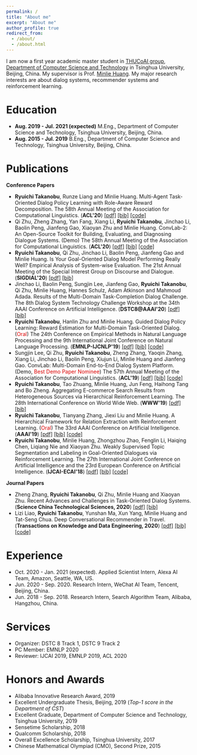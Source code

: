```yaml
---
permalink: /
title: "About me"
excerpt: "About me"
author_profile: true
redirect_from: 
  - /about/
  - /about.html
---
```


I am now a first year academic master student in [THUCoAI group](http://coai.cs.tsinghua.edu.cn/), [Department of Computer Science and Technology](http://www.cs.tsinghua.edu.cn) in Tsinghua University, Beijing, China. My supervisor is Prof. [Minlie Huang](http://coai.cs.tsinghua.edu.cn/hml/). My major research interests are about dialog systems, recommender systems and reinforcement learning.

Education
======
- **Aug. 2019 - Jul. 2021 (expected)**  M.Eng., Department of Computer Science and Technology, Tsinghua University, Beijing, China.
- **Aug. 2015 - Jul. 2019** B.Eng., Department of Computer Science and Technology, Tsinghua University, Beijing, China.

Publications
======
**Conference Papers**

- **Ryuichi Takanobu**, Runze Liang and Minlie Huang. Multi-Agent Task-Oriented Dialog Policy Learning with Role-Aware Reward Decomposition. The 58th Annual Meeting of the Association for Computational Linguistics. (**ACL'20**) [[pdf]](https://truthless11.github.io/pdf/MADPL.pdf) [[bib]](https://truthless11.github.io/bib/MADPL.bib) [[code]](https://github.com/truthless11/MADPL)
- Qi Zhu, Zheng Zhang, Yan Fang, Xiang Li, **Ryuichi Takanobu**, Jinchao Li, Baolin Peng, Jianfeng Gao, Xiaoyan Zhu and Minlie Huang. ConvLab-2: An Open-Source Toolkit for Building, Evaluating, and Diagnosing Dialogue Systems. (Demo) The 58th Annual Meeting of the Association for Computational Linguistics. (**ACL'20**) [[pdf]](https://truthless11.github.io/pdf/ConvLab2.pdf) [[bib]](https://truthless11.github.io/bib/ConvLab2.bib) [[code]](https://github.com/thu-coai/ConvLab-2)
- **Ryuichi Takanobu**, Qi Zhu, Jinchao Li, Baolin Peng, Jianfeng Gao and Minlie Huang. Is Your Goal-Oriented Dialog Model Performing Really Well? Empirical Analysis of System-wise Evaluation. The 21st Annual Meeting of the Special Interest Group on Discourse and Dialogue. (**SIGDIAL'20**) [[pdf]](https://truthless11.github.io/pdf/SysEval.pdf) [[bib]](https://truthless11.github.io/bib/SysEval.bib)
- Jinchao Li, Baolin Peng, Sungjin Lee, Jianfeng Gao, **Ryuichi Takanobu**, Qi Zhu, Minlie Huang, Hannes Schulz, Adam Atkinson and Mahmoud Adada. Results of the Multi-Domain Task-Completion Dialog Challenge. The 8th Dialog System Technology Challenge Workshop at the 34th AAAI Conference on Artificial Intelligence. (**DSTC8@AAAI'20**) [[pdf]](https://truthless11.github.io/pdf/DSTC8.pdf) [[bib]](https://truthless11.github.io/bib/DSTC8.bib)
- **Ryuichi Takanobu**, Hanlin Zhu and Minlie Huang. Guided Dialog Policy Learning: Reward Estimation for Multi-Domain Task-Oriented Dialog. (<font color="#dd0000">Oral</font>) The 24th Conference on Empirical Methods in Natural Language Processing and the 9th International Joint Conference on Natural Language Processing. (**EMNLP-IJCNLP'19**) [[pdf]](https://truthless11.github.io/pdf/GDPL.pdf) [[bib]](https://truthless11.github.io/bib/GDPL.bib) [[code]](https://github.com/truthless11/GDPL)
- Sungjin Lee, Qi Zhu, **Ryuichi Takanobu**, Zheng Zhang, Yaoqin Zhang, Xiang Li, Jinchao Li, Baolin Peng, Xiujun Li, Minlie Huang and Jianfeng Gao. ConvLab: Multi-Domain End-to-End Dialog System Platform. (Demo, <font color="#dd0000">Best Demo Paper Nominee</font>) The 57th Annual Meeting of the Association for Computational Linguistics. (**ACL'19**) [[pdf]](https://truthless11.github.io/pdf/ConvLab.pdf) [[bib]](https://truthless11.github.io/bib/ConvLab.bib) [[code]](https://github.com/ConvLab/ConvLab)
- **Ryuichi Takanobu**, Tao Zhuang, Minlie Huang, Jun Feng, Haihong Tang and Bo Zheng. Aggregating E-commerce Search Results from Heterogeneous Sources via Hierarchical Reinforcement Learning. The 28th International Conference on World Wide Web. (**WWW'19**) [[pdf]](https://truthless11.github.io/pdf/HRLAS.pdf) [[bib]](https://truthless11.github.io/bib/HRLAS.bib)
- **Ryuichi Takanobu**, Tianyang Zhang, Jiexi Liu and Minlie Huang. A Hierarchical Framework for Relation Extraction with Reinforcement Learning. (<font color="#dd0000">Oral</font>) The 33rd AAAI Conference on Artificial Intelligence. (**AAAI'19**) [[pdf]](https://truthless11.github.io/pdf/HRLRE.pdf) [[bib]](https://truthless11.github.io/bib/HRLRE.bib) [[code]](https://github.com/truthless11/HRL-RE)
- **Ryuichi Takanobu**, Minlie Huang, Zhongzhou Zhao, Fenglin Li, Haiqing Chen, Liqiang Nie and Xiaoyan Zhu. Weakly Supervised Topic Segmentation and Labeling in Goal-Oriented Dialogues via Reinforcement Learning. The 27th International Joint Conference on Artificial Intelligence and the 23rd European Conference on Artificial Intelligence. (**IJCAI-ECAI'18**) [[pdf]](https://truthless11.github.io/pdf/TopicSegLabel.pdf) [[bib]](https://truthless11.github.io/bib/TopicSegLabel.bib) [[code]](https://github.com/truthless11/Topic-Seg-Label)

**Journal Papers**

- Zheng Zhang, **Ryuichi Takanobu**, Qi Zhu, Minlie Huang and Xiaoyan Zhu. Recent Advances and Challenges in Task-Oriented Dialog Systems. (**Science China Technological Sciences, 2020**) [[pdf]](https://truthless11.github.io/pdf/Review.pdf) [[bib]](https://truthless11.github.io/bib/Review.bib)
- Lizi Liao, **Ryuichi Takanobu**, Yunshan Ma, Xun Yang, Minlie Huang and Tat-Seng Chua. Deep Conversational Recommender in Travel. (**Transactions on Knowledge and Data Engineering, 2020**) [[pdf]](https://truthless11.github.io/pdf/DCR.pdf) [[bib]](https://truthless11.github.io/bib/DCR.bib) [[code]](https://github.com/truthless11/DCR)

Experience
======
-  Oct. 2020 - Jan. 2021 (expected). Applied Scientist Intern, Alexa AI Team, Amazon, Seattle, WA, US.
- Jun. 2020 - Sep. 2020. Research Intern, WeChat AI Team, Tencent, Beijing, China.
- Jun. 2018 - Sep. 2018. Research Intern, Search Algorithm Team, Alibaba, Hangzhou, China.

Services
======
- Organizer: DSTC 8 Track 1, DSTC 9 Track 2
- PC Member: EMNLP 2020
- Reviewer: IJCAI 2019, EMNLP 2019, ACL 2020

Honors and Awards
======
- Alibaba Innovative Research Award, 2019
- Excellent Undergraduate Thesis, Beijing, 2019 (*Top-1 score in the Department of CST*)
- Excellent Graduate, Department of Computer Science and Technology, Tsinghua University, 2019
- Sensetime Scholarship, 2018
- Qualcomm Scholarship, 2018
- Overall Excellence Scholarship, Tsinghua University, 2017
- Chinese Mathematical Olympiad (CMO), Second Prize, 2015